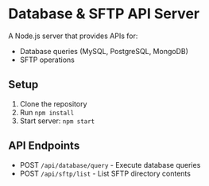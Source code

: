 # Database & SFTP API Server

A Node.js server that provides APIs for:
- Database queries (MySQL, PostgreSQL, MongoDB)
- SFTP operations

## Setup
1. Clone the repository
2. Run `npm install`
3. Start server: `npm start`

## API Endpoints
- POST `/api/database/query` - Execute database queries
- POST `/api/sftp/list` - List SFTP directory contents 